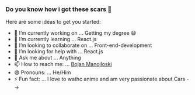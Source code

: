 ### Do you know how i got these scars :knife: 


Here are some ideas to get you started:

- 🔭 I’m currently working on ... Getting my degree :sweat_smile:
- 🌱 I’m currently learning ... React.js
- 👯 I’m looking to collaborate on ... Front-end-development
- 🤔 I’m looking for help with ... React.js
- 💬 Ask me about ... Anything
- 📫 How to reach me: ... [Bojan Manojloski](mailto:bojanmanojloski@gmail.com)
- 😄 Pronouns: ... He/Him
- ⚡ Fun fact: ... I love to wathc anime and am very passionate about Cars
-->
